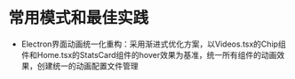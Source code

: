 # 常用模式和最佳实践

- Electron界面动画统一化重构：采用渐进式优化方案，以Videos.tsx的Chip组件和Home.tsx的StatsCard组件的hover效果为基准，统一所有组件的动画效果，创建统一的动画配置文件管理
